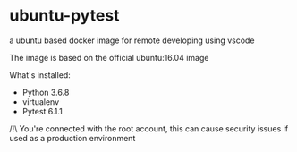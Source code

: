# ubuntu-pytest
a ubuntu based docker image for remote developing using vscode

The image is based on the official ubuntu:16.04 image

What's installed:
- Python 3.6.8
- virtualenv
- Pytest 6.1.1

/!\ You're connected with the root account, this can cause security issues if used as a production environment
